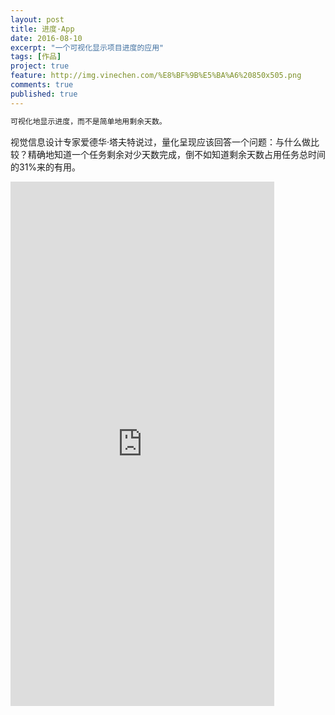 ```yaml
---
layout: post
title: 进度·App
date: 2016-08-10
excerpt: "一个可视化显示项目进度的应用"
tags: [作品]
project: true
feature: http://img.vinechen.com/%E8%BF%9B%E5%BA%A6%20850x505.png
comments: true
published: true
---
```

```php
可视化地显示进度，而不是简单地用剩余天数。
```

视觉信息设计专家爱德华·塔夫特说过，量化呈现应该回答一个问题：与什么做比较？精确地知道一个任务剩余对少天数完成，倒不如知道剩余天数占用任务总时间的31%来的有用。

<iframe src="https://modao.cc/app/SK2hrvAkSKv3GoIymROjCsCtqCJG8hq/embed" width="422" height="839" allowTransparency="true" frameborder="0"></iframe>
